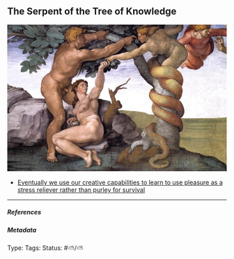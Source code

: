 ## The Serpent of the Tree of Knowledge

![⚙️ Tools/📸 Images/Pasted image 20231118194532.png](%E2%9A%99%EF%B8%8F%20Tools/%F0%9F%93%B8%20Images/Pasted%20image%2020231118194532.png)

* [Eventually we use our creative capabilities to learn to use pleasure as a stress reliever rather than purley for survival](Eventually%20we%20use%20our%20creative%20capabilities%20to%20learn%20to%20use%20pleasure%20as%20a%20stress%20reliever%20rather%20than%20purley%20for%20survival.md)

---

##### References

##### Metadata

Type: 
Tags:
Status: #⛅️/⛅️
